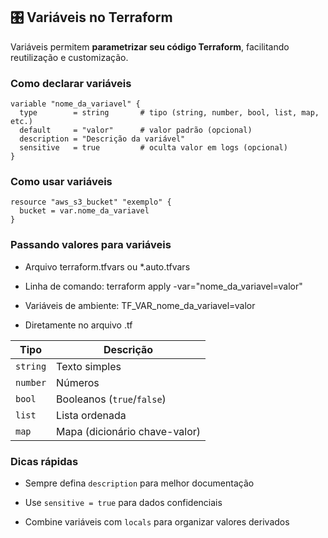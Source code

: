 ## 🎛️ Variáveis no Terraform

Variáveis permitem **parametrizar seu código Terraform**, facilitando reutilização e customização.

### Como declarar variáveis

```hcl
variable "nome_da_variavel" {
  type        = string       # tipo (string, number, bool, list, map, etc.)
  default     = "valor"      # valor padrão (opcional)
  description = "Descrição da variável"
  sensitive   = true         # oculta valor em logs (opcional)
}
```

### Como usar variáveis

```hcl
resource "aws_s3_bucket" "exemplo" {
  bucket = var.nome_da_variavel
}
```

### Passando valores para variáveis

- Arquivo terraform.tfvars ou \*.auto.tfvars

- Linha de comando: terraform apply -var="nome_da_variavel=valor"

- Variáveis de ambiente: TF_VAR_nome_da_variavel=valor

- Diretamente no arquivo .tf

| Tipo     | Descrição                     |
| -------- | ----------------------------- |
| `string` | Texto simples                 |
| `number` | Números                       |
| `bool`   | Booleanos (`true`/`false`)    |
| `list`   | Lista ordenada                |
| `map`    | Mapa (dicionário chave-valor) |

### Dicas rápidas

- Sempre defina `description` para melhor documentação

- Use `sensitive = true` para dados confidenciais

- Combine variáveis com `locals` para organizar valores derivados
